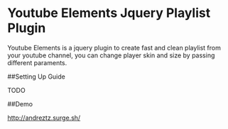 Youtube Elements Jquery Playlist Plugin
=====================

Youtube Elements is a jquery plugin to create fast and clean playlist from your youtube channel, you can change player skin and size by passing
different paraments.

##Setting Up Guide

TODO

##Demo

http://andreztz.surge.sh/
